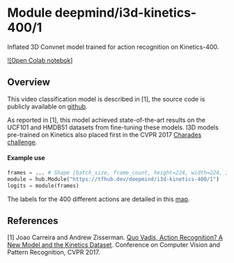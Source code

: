 # Module deepmind/i3d-kinetics-400/1
Inflated 3D Convnet model trained for action recognition on Kinetics-400.

<!-- dataset: Kinetics-400 -->
<!-- module-type: video-classification -->
<!-- network-architecture: I3D -->
<!-- fine-tunable: false -->
<!-- format: hub -->


[![Open Colab notebok]](https://colab.research.google.com/github/tensorflow/hub/blob/master/examples/colab/action_recognition_with_tf_hub.ipynb)

## Overview

This video classification model is described in [1], the source code is publicly
available on [github](https://github.com/deepmind/kinetics-i3d).

As reported in [1], this model achieved state-of-the-art results on the UCF101
and HMDB51 datasets from fine-tuning these models. I3D models pre-trained on
Kinetics also placed first in the CVPR 2017 [Charades
challenge](http://vuchallenge.org/charades.html).

#### Example use
```python
frames = ... # Shape [batch_size, frame_count, height=224, width=224, 3]
module = hub.Module("https://tfhub.dev/deepmind/i3d-kinetics-400/1")
logits = module(frames)
```

The labels for the 400 different actions are detailed in this
[map](https://github.com/deepmind/kinetics-i3d/blob/master/data/label_map.txt).

## References
[1] Joao Carreira and Andrew Zisserman.
[Quo Vadis, Action Recognition? A New Model and the Kinetics Dataset](https://arxiv.org/abs/1705.07750).
Conference on Computer Vision and Pattern Recognition, CVPR 2017.
